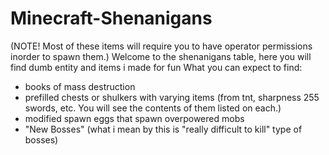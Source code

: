 # Minecraft-Shenanigans

(NOTE! Most of these items will require you to have operator permissions inorder to spawn them.)
Welcome to the shenanigans table, here you will find dumb entity and items i made for fun
What you can expect to find:
- books of mass destruction
- prefilled chests or shulkers with varying items (from tnt, sharpness 255 swords, etc. You will see the contents of them listed on each.)
- modified spawn eggs that spawn overpowered mobs
- "New Bosses" (what i mean by this is "really difficult to kill" type of bosses)
